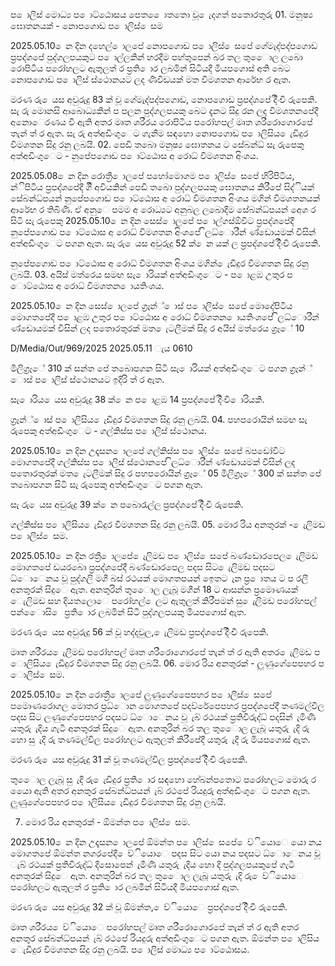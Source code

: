 ප ොලිස් මොධ්‍ය ප ොට්ඨොසය පෙත ෙොතතො වූ ෙැදගත් පතොරතුරු 01. මනුෂ්‍ය ඝොතනයක් - නොපගොඩ ප ොලිස් ෙසම

2025.05.10 ෙන දින දහෙල් ොලපේ නොපගොඩ ප ොලිස් ෙසපේ ගේමැද්පද්පගොඩ ප්‍රපද්ශපේ පුද්ගලපයකුට ප ොල්ලකින් හරදීම පහ්තුපෙන් බර තල තුෙොල ලබො රොපිටිය පරෝහලට ඇතුලත් ර ප්‍රති ොර ලබමින් සිටියදී මියපගොස් අති බෙට නොපගොඩ ප ොලිස් ස්ථොනයට ලද ණිවිඩයක් මත විමශතන ආරේභ ර ඇත.

මරණ රු ෙයස අවුරුදු 83 ක් වූ ගේමැද්පද්පගොඩ, නොපගොඩ ප්‍රපද්ශපේ දිිංචි රුපෙකි. සැ රු මොනසි ආබොධ්‍යකින් ප පලන පුද්ගලපයකු බෙට දැනට සිදු රන ලද විමශතනපේදී අනොෙරණය වී ඇති අතර මෘත ශරීරය රොපිටිය පරෝහපල් මෘත ශරීරොගොරපේ තැන් ත් ර ඇත. සැ රු අත්අඩිංගුෙට ගැනීම සඳහො නොපගොඩ ප ොලිසිය ෙැඩිදුර විමශතන සිදු රනු ලබයි. 02. පෙඩි තබො මනුෂ්‍ය ඝොතනය ට සේබන්ධ්‍ සැ රුපෙකු අත්අඩිංගුෙට - නුපේපගොඩ ප ොට්ඨොස අ රොධ්‍ විමශතන අිංශය.

2025.05.08 ෙන දින රොත්‍රී ොලපේ පහෝමොගම ප ොලිස් ෙසපේ හිරිපිටිය, න්ිපිටිය ප්‍රපද්ශපේදී ගිි අවියකින් පෙඩි තබො පුද්ගලපයකු ඝොතනය කිරීපේ සිද්ියක් සේබන්ධ්‍පයන් නුපේපගොඩ ප ොට්ඨොස අ රොධ්‍ විමශතන අිංශය මගින් විමශතනයක් ආරේභ ර තිබිණි. ඒ අනුෙ පමම අ රොධ්‍යට අනුබල ලබොදීම සේබන්ධ්‍පයන් අෙශ ර සිටි සැ රුපෙකු 2025.05.10 ෙන දින සෙස් ොලපේ ප ොල්ගස්ඕවිට ප්‍රපද්ශපේදී නුපේපගොඩ ප ොට්ඨොස අ රොධ්‍ විමශතන අිංශපේ ිලධ්‍ොරීන් ණ්ඩොයමක් විසින් අත්අඩිංගුෙට පගන ඇත. සැ රු ෙයස අවුරුදු 52 ක් ෙන යක් ල ප්‍රපද්ශපේ දිිංචි රුපෙකි.

නුපේපගොඩ ප ොට්ඨොස අ රොධ්‍ විමශතන අිංශය මගින් ෙැඩිදුර විමශතන සිදු රනු ලබයි. 03. අයිස් මත්රෙය සමඟ සැ ොරියක් අත්අඩිංගුෙට - ප ොළඹ උතුර ප ොට්ඨොස අ රොධ්‍ විමශතන ොයතිංශය.

2025.05.10 ෙන දින සෙස් ොලපේ ග්‍රෑන්් ොස් ප ොලිස් ෙසපේ මොදේපිටිය මොගතපේදී ප ොළඹ උතුර ප ොට්ඨොස අ රොධ්‍ විමශතන ොයතිංශපේ ිලධ්‍ොරීන් ණ්ඩොයමක් විසින් ලද පතොරතුරක් මත ෙැටලීමක් සිදු ර අයිස් මත්රෙය ග්‍රෑේ 10

D/Media/Out/969/2025 2025.05.11 ැය 0610

මිලිග්‍රෑේ 310 ක් සන්ත පේ තබොපගන සිටි සැ ොරියක් අත්අඩිංගුෙට පගන ග්‍රෑන්් ොස් ප ොලිස් ස්ථොනයට ඉදිරි ත් ර ඇත.

සැ ොරිය ෙයස අවුරුදු 38 ක් ෙන ප ොළඹ 14 ප්‍රපද්ශපේ දිිංචි ොරියකි.

ග්‍රෑන්් ොස් ප ොලිසිය ෙැඩිදුර විමශතන සිදු රනු ලබයි. 04. පහපරොයින් සමඟ සැ රුපෙකු අත්අඩිංගුෙට - ගල්කිස්ස ප ොලිස් ස්ථොනය.

2025.05.10 ෙන දින උදෑසන ොලපේ ගල්කිස්ස ප ොලිස් ෙසපේ බපඩෝවිට මොගතපේදී ගල්කිස්ස ප ොලිස් ස්ථොනපේ ිලධ්‍ොරීන් ණ්ඩොයමක් විසින් ලද පතොරතුරක් මත ෙැටලීමක් සිදු ර පහපරොයින් ග්‍රෑේ 05 මිලිග්‍රෑේ 300 ක් සන්ත පේ තබොපගන සිටි සැ රුපෙකු අත්අඩිංගුෙට පගන ඇත.

සැ රු ෙයස අවුරුදු 39 ක් ෙන පබොරැල්ල ප්‍රපද්ශපේ දිිංචි රුපෙකි.

ගල්කිස්ස ප ොලිසිය ෙැඩිදුර විමශතන සිදු රනු ලබයි. 05. මොර රිය අනතුරක් - ෙැලිමඩ ප ොලිස් ෙසම.

2025.05.10 ෙන දින රත්‍රී ොලපේ ෙැලිමඩ ප ොලිස් ෙසපේ බණ්ඩොරපෙල ෙැලිමඩ මොගතපේ ඩයරබො ප්‍රපද්ශපේදී බණ්ඩොරපෙල පදස සිට ෙැලිමඩ පදසට ධ්‍ොෙනය වූ පුද්ගලි මගී බස් රථයක් මොගතපයන් ඉෙතට ැන ප්‍ර ොතය ට ප රලී අනතුරක් සිදුෙ ඇත. අනතුරින් තුෙොල ලැබූ මගීන් 18 ට ආසන්න ප්‍රමොණයක් ෙැලිමඩ සහ දියතලොෙ පරෝහල් ෙලට ඇතුලත් කිරීපමන් සු ෙැලිමඩ පරෝහපල් පන්ෙොසි ෙ ප්‍රති ොර ලබමින් සිටි පුද්ගලපයකු මියපගොස් ඇත.

මරණ රු ෙයස අවුරුදු 56 ක් වූ හද්දවුල, ෙැලිමඩ ප්‍රපද්ශපේ දිිංචි රුපෙකි.

මෘත ශරීරය ෙැලිමඩ පරෝහපල් මෘත ශරීරොගොරපේ තැන් ත් ර ඇති අතර ෙැලිමඩ ප ොලිසිය ෙැඩිදුර විමශතන සිදු රනු ලබයි. 06. මොර රිය අනතුරක් - ලුණුගේපෙපහර ප ොලිස් ෙසම.

2025.05.10 ෙන දින රොත්‍රී ොලපේ ලුණුගේපෙෙපහර ප ොලිස් ෙසපේ පමොණරොගල මොතර ප්‍රධ්‍ොන මොගතපේ පදව්රේපෙපහර ප්‍රපද්ශපේදී තණමල්විල පදස සිට ලණුගේපෙපහර පදසට ධ්‍ොෙනය වූ ැබ් රථයක් ප්‍රතිවිරුද්ධ්‍ පදසින් ැමිණි යතුරු ැදිය ගැටී අනතුරක් සිදුෙ ඇත. අනතුරින් බර තල තුෙොල ලැබූ යතුරු ැදි රු හො සු ැදි රු තණමල්විල පරෝහලට ඇතුලත් කිරීපේදී යතුරු ැදි රු මියපගොස් ඇත.

මරණ රු ෙයස අවුරුදු 31 ක් වූ තණමල්විල ප්‍රපද්ශපේ දිිංචි රුපෙකි.

තුෙොල ලැබූ සු ැදි රු ෙැඩිදුර ප්‍රති ොර සඳහො හේබන්පතොට පරෝහලට මොරු ර යෙො ඇති අතර අනතුර සේබන්ධ්‍පයන් ැබ් රථපේ රියදුරු අත්අඩිංගුෙට පගන ඇත. ලුණුගේපෙපහර ප ොලිසිය ෙැඩිදුර විමශතන සිදු රනු ලබයි.

07. මොර රිය අනතුරක් - ඕමන්ත ප ොලිස් ෙසම.

2025.05.10 ෙන දින උදෑසන ොලපේ ඕමන්ත ප ොලිස් ෙසපේ ෙව්ියොෙ යො නය මොගතපේ ඕමන්ත නගරපේදී ෙව්ියොෙ පදස සිට යො නය පදසට ධ්‍ොෙනය වූ ැබ් රථයක් ප්‍රතිවිරුද්ධ්‍ දිසොපෙන් ැමිණි යතුරු ැදිය හො දි පුද්ගලපයකුපේ ගැටී අනතුරක් සිදුෙ ඇත. අනතුරින් බර තල තුෙොල ලැබූ යතුරු ැදි රු ෙව්ියොෙ පරෝහලට ඇතුලත් ර ප්‍රති ොර ලබමින් සිටියදී මියපගොස් ඇත.

මරණ රු ෙයස අවුරුදු 32 ක් වූ ඕමන්ත, ෙව්ියොෙ ප්‍රපද්ශපේ දිිංචි රුපෙකි.

මෘත ශරීරය ෙව්ියොෙ පරෝහපල් මෘත ශරීරොගොරපේ තැන් ත් ර ඇති අතර අනතුර සේබන්ධ්‍පයන් ැබ් රථපේ රියදුරු අත්අඩිංගුෙට පගන ඇත. ඕමන්ත ප ොලිසිය ෙැඩිදුර විමශතන සිදු රනු ලබයි. ප ොලිස් මොධ්‍ය ප ොට්ඨොසය.
